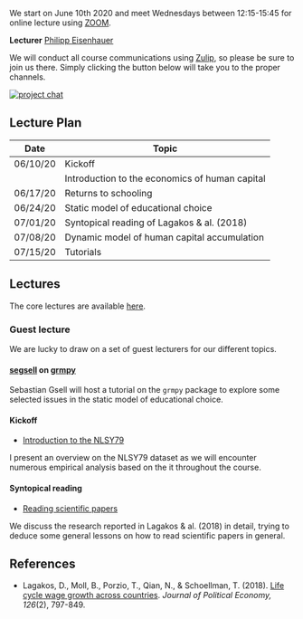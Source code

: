 
We start on June 10th 2020 and meet Wednesdays between 12:15-15:45 for online lecture using [ZOOM](https://zoom.us/).

**Lecturer** [Philipp Eisenhauer](https://peisenha.github.io)

We will conduct all course communications using [Zulip](https://zulip.com/), so please be sure to join us there. Simply clicking the button below will take you to the proper channels.  

[![project chat](https://img.shields.io/badge/zulip-join_chat-brightgreen.svg)](https://hca.zulipchat.com/)

## Lecture Plan

| Date      | Topic                                                     |
| ----------| --------------------------------------------------------- |
| 06/10/20  | Kickoff                                                   |
|           | Introduction to the economics of human capital            |
| 06/17/20  | Returns to schooling                                      |
| 06/24/20  | Static model of educational choice                        |
| 07/01/20  | Syntopical reading of Lagakos & al. (2018)                |
| 07/08/20  | Dynamic model of human capital accumulation               |
| 07/15/20  | Tutorials                                                 |

## Lectures

The core lectures are available [here](https://github.com/HumanCapitalAnalysis/labor-economics/blob/master/README.md).

### Guest lecture

We are lucky to draw on a set of guest lecturers for our different topics.

#### [segsell](https://github.com/segsell) on [grmpy](https://grmpy.readthedocs.io)

Sebastian Gsell will host a tutorial on the `grmpy` package to explore some selected issues in the static model of educational choice.

#### Kickoff

* [Introduction to the NLSY79](https://github.com/OpenSourceEconomics/nlsy-data/blob/master/distribution/presentation.pdf)

I present an overview on the NLSY79 dataset as we will encounter numerous empirical analysis based on the it throughout the course.

#### Syntopical reading

* [Reading scientific papers](https://github.com/HumanCapitalAnalysis/talks/blob/master/research-skills/01-reading-scientific-papers/slides.pdf)

We discuss the research reported in Lagakos & al. (2018) in detail, trying to deduce some general lessons on how to read scientific papers in general.

## References

* Lagakos, D., Moll, B., Porzio, T., Qian, N., & Schoellman, T. (2018). [Life cycle wage growth across countries](https://www.journals.uchicago.edu/doi/abs/10.1086/696225?mobileUi=0). *Journal of Political Economy, 126*(2), 797-849.
